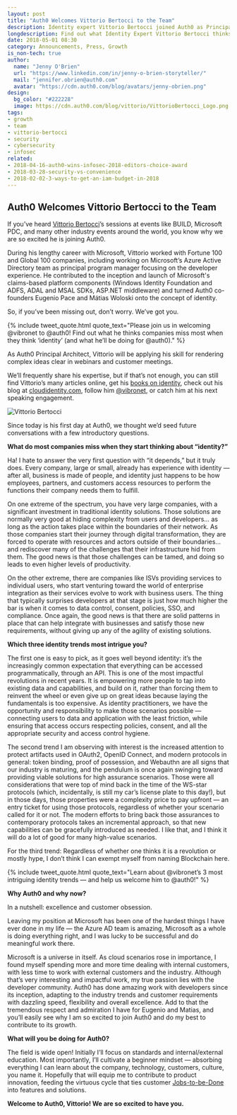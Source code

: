```yaml
---
layout: post
title: "Auth0 Welcomes Vittorio Bertocci to the Team"
description: Identity expert Vittorio Bertocci joined Auth0 as Principal Architect. Find out what he thinks companies miss when they think ‘identity.’
longdescription: Find out what Identity Expert Vittorio Bertocci thinks companies miss when they think ‘identity,’ his picks for the 3 most intriguing trends in identity today, and his initial plans for his new role as Auth0 Principal Architect.
date: 2018-05-01 08:30
category: Announcements, Press, Growth
is_non-tech: true
author:
  name: "Jenny O'Brien"
  url: "https://www.linkedin.com/in/jenny-o-brien-storyteller/"
  mail: "jennifer.obrien@auth0.com"
  avatar: "https://cdn.auth0.com/blog/avatars/jenny-obrien.png"
design:
  bg_color: "#222228"
  image: https://cdn.auth0.com/blog/vittorio/VittorioBertocci_Logo.png
tags:
- growth
- team
- vittorio-bertocci
- security
- cybersecurity
- infosec
related:
- 2018-04-16-auth0-wins-infosec-2018-editors-choice-award
- 2018-03-28-security-vs-convenience
- 2018-02-02-3-ways-to-get-an-iam-budget-in-2018
---
```


## Auth0 Welcomes Vittorio Bertocci to the Team

If you’ve heard [Vittorio Bertocci](https://www.linkedin.com/in/vittoriobertocci/)’s sessions at events like BUILD, Microsoft PDC, and many other industry events around the world, you know why we are so excited he is joining Auth0. 

During his lengthy career with Microsoft, Vittorio worked with Fortune 100 and Global 100 companies, including working on Microsoft’s Azure Active Directory team as principal program manager focusing on the developer experience. He contributed to the inception and launch of Microsoft's claims-based platform components (Windows Identity Foundation and ADFS, ADAL and MSAL SDKs, ASP.NET middleware) and turned Auth0 co-founders Eugenio Pace and Mátias Woloski onto the concept of identity.

So, if you’ve been missing out, don’t worry. We’ve got you.

{% include tweet_quote.html quote_text="Please join us in welcoming @vibronet to @auth0! Find out what he thinks companies miss most when they think ‘identity’ (and what he’ll be doing for @auth0)." %} 

As Auth0 Principal Architect, Vittorio will be applying his skill for rendering complex ideas clear in webinars and customer meetings.

We’ll frequently share his expertise, but if that’s not enough, you can still find Vittorio’s many articles online, get his [books on identity](https://www.amazon.com/Vittorio-Bertocci/e/B001JSFAPC/ref=sr_ntt_srch_lnk_2?qid=1524600242&sr=8-2-fkmr0), check out his blog at [cloudidentity.com](http://www.cloudidentity.com/blog/), follow him [@vibronet](https://twitter.com/vibronet), or catch him at his next speaking engagement.

![Vittorio Bertocci](https://cdn.auth0.com/blog/vittorio/Vittorio_193.jpg)

Since today is his first day at Auth0, we thought we’d seed future conversations with a few introductory questions. 

**What do most companies miss when they start thinking about “identity?”**

Ha! I hate to answer the very first question with “it depends,” but it truly does. Every company, large or small, already has experience with identity — after all, business is made of people, and identity just happens to be how employees, partners, and customers access resources to perform the functions their company needs them to fulfill.

On one extreme of the spectrum, you have very large companies, with a significant investment in traditional identity solutions. Those solutions are normally very good at hiding complexity from users and developers… as long as the action takes place within the boundaries of their network. As those companies start their journey through digital transformation, they are forced to operate with resources and actors outside of their boundaries… and rediscover many of the challenges that their infrastructure hid from them. The good news is that those challenges can be tamed, and doing so leads to even higher levels of productivity.

On the other extreme, there are companies like ISVs providing services to individual users, who start venturing toward the world of enterprise integration as their services evolve to work with business users. The thing that typically surprises developers at that stage is just how much higher the bar is when it comes to data control, consent, policies, SSO, and compliance. Once again, the good news is that there are solid patterns in place that can help integrate with businesses and satisfy those new requirements, without giving up any of the agility of existing solutions.

**Which three identity trends most intrigue you?**

The first one is easy to pick, as it goes well beyond identity: it’s the increasingly common expectation that everything can be accessed programmatically, through an API. This is one of the most impactful revolutions in recent years. It is empowering more people to tap into existing data and capabilities, and build on it, rather than forcing them to reinvent the wheel or even give up on great ideas because laying the fundamentals is too expensive. As identity practitioners, we have the opportunity and responsibility to make those scenarios possible —connecting users to data and application with the least friction, while ensuring that access occurs respecting policies, consent, and all the appropriate security and access control hygiene.

The second trend I am observing with interest is the increased attention to protect artifacts used in OAuth2, OpenID Connect, and modern protocols in general: token binding, proof of possession, and Webauthn are all signs that our industry is maturing, and the pendulum is once again swinging toward providing viable solutions for high assurance scenarios. Those were all considerations that were top of mind back in the time of the WS-star protocols (which, incidentally, is still my car’s license plate to this day!), but in those days, those properties were a complexity price to pay upfront — an entry ticket for using those protocols, regardless of whether your scenario called for it or not. The modern efforts to bring back those assurances to contemporary protocols takes an incremental approach, so that new capabilities can be gracefully introduced as needed. I like that, and I think it will do a lot of good for many high-value scenarios.

For the third trend: Regardless of whether one thinks it is a revolution or mostly hype, I don’t think I can exempt myself from naming Blockchain here.

{% include tweet_quote.html quote_text="Learn about @vibronet’s 3 most intriguing identity trends — and help us welcome him to @auth0!" %} 

**Why Auth0 and why now?**

In a nutshell: excellence and customer obsession.

Leaving my position at Microsoft has been one of the hardest things I have ever done in my life — the Azure AD team is amazing, Microsoft as a whole is doing everything right, and I was lucky to be successful and do meaningful work there. 

Microsoft is a universe in itself. As cloud scenarios rose in importance, I found myself spending more and more time dealing with internal customers, with less time to work with external customers and the industry. Although that’s very interesting and impactful work, my true passion lies with the developer community. Auth0 has done amazing work with developers since its inception, adapting to the industry trends and customer requirements with dazzling speed, flexibility and overall excellence. Add to that the tremendous respect and admiration I have for Eugenio and Matias, and you’ll easily see why I am so excited to join Auth0 and do my best to contribute to its growth.

**What will you be doing for Auth0?**

The field is wide open! Initially I’ll focus on standards and internal/external education. Most importantly, I’ll cultivate a beginner mindset — absorbing everything I can learn about the company, technology, customers, culture, you name it. Hopefully that will equip me to contribute to product innovation, feeding the virtuous cycle that ties customer [Jobs-to-be-Done](https://auth0.com/resources/webinars/the-jobs-to-be-done-framework) into features and solutions. 

**Welcome to Auth0, Vittorio! We are so excited to have you.**
